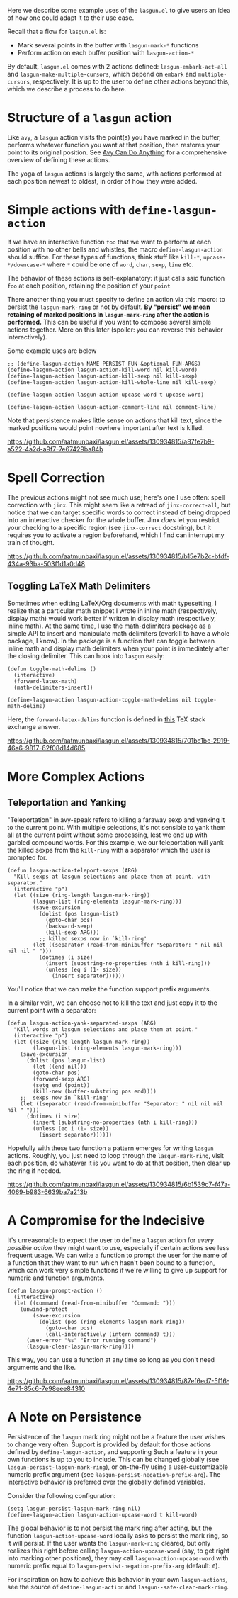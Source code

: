 
Here we describe some example uses of the `lasgun.el` to give users an idea of how one could adapt it to their use case.

Recall that a flow for `lasgun.el` is:

-   Mark several points in the buffer with  `lasgun-mark-*` functions
-   Perform action on each buffer position with `lasgun-action-*`

By default, `lasgun.el` comes with 2 actions defined: `lasgun-embark-act-all` and `lasgun-make-multiple-cursors`, which depend on `embark` and `multiple-cursors`, respectively.
It is up to the user to define other actions beyond this, which we describe a process to do here.


<a id="orgf18b59d"></a>

# Structure of a `lasgun` action

Like `avy`, a `lasgun` action visits the point(s) you have marked in the buffer, performs whatever function you want at that position, then restores your point to its original position. See [Avy Can Do Anything](https://karthinks.com/software/avy-can-do-anything/) for a comprehensive overview of defining these actions.

The yoga of `lasgun` actions is largely the same, with actions performed at each position newest to oldest, in order of how they were added.


<a id="orgf8d7b6c"></a>

# Simple actions with `define-lasgun-action`

If we have an interactive function `foo` that we want to perform at each position with no other bells and whistles, the macro `define-lasgun-action` should suffice.
For these types of functions, think stuff like `kill-*`, `upcase-*/downcase-*` where `*` could be one of `word`, `char`, `sexp`, `line` etc.

The behavior of these actions is self-explanatory: it just calls said function `foo` at each position, retaining the position of your `point`

There another thing you must specify to define an action via this macro: to persist the `lasgun-mark-ring` or not by default.
**By "persist" we mean retaining of marked positions in `lasgun-mark-ring` after the action is performed.**
This can be useful if you want to compose several simple actions together.
More on this later (spoiler: you can reverse this behavior interactively).

Some example uses are below

    ;; (define-lasgun-action NAME PERSIST FUN &optional FUN-ARGS)
    (define-lasgun-action lasgun-action-kill-word nil kill-word)
    (define-lasgun-action lasgun-action-kill-sexp nil kill-sexp)
    (define-lasgun-action lasgun-action-kill-whole-line nil kill-sexp)
    
    (define-lasgun-action lasgun-action-upcase-word t upcase-word)
    
    (define-lasgun-action lasgun-action-comment-line nil comment-line)

Note that persistence makes little sense on actions that kill text, since the marked positions would point nowhere important after text is killed.


https://github.com/aatmunbaxi/lasgun.el/assets/130934815/a87fe7b9-a522-4a2d-a9f7-7e67429ba84b



<a id="org1ad2936"></a>

# Spell Correction

The previous actions might not see much use; here's one I use often: spell correction with `jinx`.
This might seem like a retread of `jinx-correct-all`, but notice that we can target specific words to correct instead of being dropped into an interactive checker for the whole buffer.
Jinx *does* let you restrict your checking to a specific region (see `jinx-correct` docstring), but it requires you to activate a region beforehand, which I find can interrupt my train of thought.



https://github.com/aatmunbaxi/lasgun.el/assets/130934815/b15e7b2c-bfdf-434a-93ba-503f1d1a0d48


<a id="orgc1dfa42"></a>

## Toggling LaTeX Math Delimiters

Sometimes when editing LaTeX/Org documents with math typesetting, I realize that a particular math snippet I wrote in inline math (respectively, display math) would work better if written in display math (respectively, inline math).
At the same time, I use the [math-delimiters](https://github.com/oantolin/math-delimiters) package as a simple API to insert and manipulate math delimiters (overkill to have a whole package, I know).
In the package is a function that can toggle between inline math and display math delimiters when your point is immediately after the closing delimiter.
This can hook into `lasgun` easily:

    (defun toggle-math-delims ()
      (interactive)
      (forward-latex-math)
      (math-delimiters-insert))
    
    (define-lasgun-action lasgun-action-toggle-math-delims nil toggle-math-delims)

Here, the `forward-latex-delims` function is defined in [this](https://tex.stackexchange.com/a/52798) TeX stack exchange answer.



https://github.com/aatmunbaxi/lasgun.el/assets/130934815/701bc1bc-2919-46a6-9817-62f08d14d685


<a id="org6576e63"></a>

# More Complex Actions


<a id="orgbfab779"></a>

## Teleportation and Yanking

"Teleportation" in avy-speak refers to killing a faraway sexp and yanking it to the current point.
With multiple selections, it's not sensible to yank them all at the current point without some processing, lest we end up with garbled compound words.
For this example, we our teleportation will yank the killed sexps from the `kill-ring` with a separator which the user is prompted for.

    (defun lasgun-action-teleport-sexps (ARG)
      "Kill sexps at lasgun selections and place them at point, with separator."
      (interactive "p")
      (let ((size (ring-length lasgun-mark-ring))
            (lasgun-list (ring-elements lasgun-mark-ring)))
            (save-excursion
              (dolist (pos lasgun-list)
                (goto-char pos)
                (backward-sexp)
                (kill-sexp ARG)))
              ;; killed sexps now in `kill-ring'
            (let ((separator (read-from-minibuffer "Separator: " nil nil nil nil " ")))
              (dotimes (i size)
                (insert (substring-no-properties (nth i kill-ring)))
                (unless (eq i (1- size))
                  (insert separator))))))

You'll notice that we can make the function support prefix arguments.

In a similar vein, we can choose not to kill the text and just copy it to the current point with a separator:

    (defun lasgun-action-yank-separated-sexps (ARG)
      "Kill words at lasgun selections and place them at point."
      (interactive "p")
      (let ((size (ring-length lasgun-mark-ring))
            (lasgun-list (ring-elements lasgun-mark-ring)))
        (save-excursion
          (dolist (pos lasgun-list)
            (let ((end nil)))
            (goto-char pos)
            (forward-sexp ARG)
            (setq end (point))
            (kill-new (buffer-substring pos end))))
        ;;  sexps now in `kill-ring'
        (let ((separator (read-from-minibuffer "Separator: " nil nil nil nil " ")))
          (dotimes (i size)
            (insert (substring-no-properties (nth i kill-ring)))
            (unless (eq i (1- size))
              (insert separator))))))

Hopefully with these two function a pattern emerges for writing `lasgun` actions.
Roughly, you just need to loop through the `lasgun-mark-ring`, visit each position, do whatever it is you want to do at that position, then clear up the ring if needed.


https://github.com/aatmunbaxi/lasgun.el/assets/130934815/6b1539c7-f47a-4069-b983-6639ba7a213b



<a id="org3650fa7"></a>

# A Compromise for the Indecisive

It's unreasonable to expect the user to define a `lasgun` action for *every possible action* they might want to use, especially if certain actions see less frequent usage.
We can write a function to prompt the user for the name of a function that they want to run which hasn't been bound to a function, which can work very simple functions if we're willing to give up support for numeric and function arguments.

    (defun lasgun-prompt-action ()
      (interactive)
      (let ((command (read-from-minibuffer "Command: ")))
        (unwind-protect
            (save-excursion
              (dolist (pos (ring-elements lasgun-mark-ring))
                (goto-char pos)
                (call-interactively (intern command) t)))
          (user-error "%s" "Error running command")
          (lasgun-clear-lasgun-mark-ring))))

This way, you can use a function at any time so long as you don't need arguments and the like.



https://github.com/aatmunbaxi/lasgun.el/assets/130934815/87ef6ed7-5f16-4e71-85c6-7e98eee84310


<a id="org5b82edf"></a>

# A Note on Persistence

Persistence of the `lasgun` mark ring might not be a feature the user wishes to change very often.
Support is provided by default for those actions defined by `define-lasgun-action`, and supporting Such a feature in your own functions is up to you to include.
This can be changed globally (see `lasgun-persist-lasgun-mark-ring`), or on-the-fly using a user-customizable numeric prefix argument (see `lasgun-persist-negation-prefix-arg`).
The interactive behavior is preferred over the globally defined variables.

Consider the following configuration:

    (setq lasgun-persist-lasgun-mark-ring nil)
    (define-lasgun-action lasgun-action-upcase-word t kill-word)

The global behavior is to not persist the mark ring after acting, but the function `lasgun-action-upcase-word` locally asks to persist the mark ring, so it will persist.
If the user wants the `lasgun-mark-ring` cleared, but only realizes this right before calling `lasgun-action-upcase-word` (say, to get right into marking other positions), they may call `lasgun-action-upcase-word` with numeric prefix equal to `lasgun-persist-negation-prefix-arg` (default: `0`).

For inspiration on how to achieve this behavior in your own `lasgun-actions`, see the source of `define-lasgun-action` and `lasgun--safe-clear-mark-ring`.

